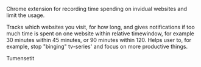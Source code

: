 Chrome extension for recording time spending on invidual websites and limit the usage.

Tracks which websites you visit, for how long, and gives notifications if too much time is spent on one website within relative timewindow, for example 30 minutes within 45 minutes, or 90 minutes within 120. Helps user to, for example, stop "binging" tv-series' and focus on more productive things.

Tumensetit
